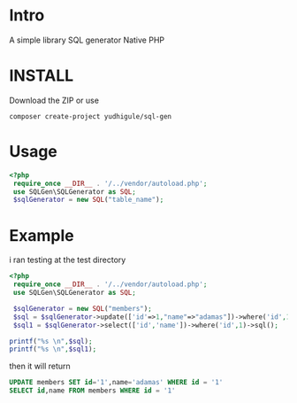 # Intro
A simple library SQL generator Native PHP
# INSTALL
Download the ZIP or use
```
composer create-project yudhigule/sql-gen
```
# Usage
```php
<?php 
 require_once __DIR__ . '/../vendor/autoload.php';
 use SQLGen\SQLGenerator as SQL;
 $sqlGenerator = new SQL("table_name");
```
# Example
i ran testing at the test directory
```php 
<?php 
 require_once __DIR__ . '/../vendor/autoload.php';
 use SQLGen\SQLGenerator as SQL;

 $sqlGenerator = new SQL("members");
 $sql = $sqlGenerator->update(['id'=>1,"name"=>"adamas"])->where('id',1)->sql();
 $sql1 = $sqlGenerator->select(['id','name'])->where('id',1)->sql();

printf("%s \n",$sql);
printf("%s \n",$sql1);
```
then it will return
```sql
UPDATE members SET id='1',name='adamas' WHERE id = '1' 
SELECT id,name FROM members WHERE id = '1'  
```